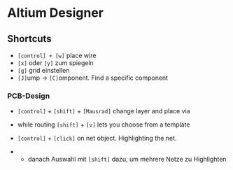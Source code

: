 # Altium Designer

## Shortcuts

- `[control] + [w]`  place wire
- `[x]` oder `[y]`  zum spiegeln
- `[g]` grid einstellen
- `[J]`ump -> `[C]`omponent. Find a specific component

### PCB-Design

- `[control]` + `[shift]` + `[Mausrad]` change layer and place via

- while routing `[shift]` + `[v]` lets you choose from a template

- `[control]` + `[click]` on net object. Highlighting the net.

- - danach Auswahl mit `[shift]` dazu, um mehrere Netze zu Highlighten
